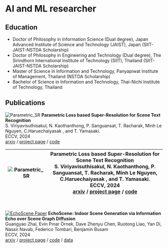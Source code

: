# AI and ML researcher

## Education 
 - Doctor of Philosophy in Information Science (Dual degree), Japan Advanced Institute of Science and Technology (JAIST), Japan (SIIT-JAIST-NSTDA Scholarship)
 - Doctor of Philosophy in Engineering and Technology (Dual degree), The Sirindhorn International Institute of Technology (SIIT), Thailand (SIIT-JAIST-NSTDA Scholarship)
- Master of Science in Information and Technology, Panyapiwat Institute of Management, Thailand (NSTDA Scholarship)
- Bachelor of Science in Information and Technology, Thai-Nichi Institute of Technology, Thailand

## Publications

![Parametric_SR](https://supattavir.github.io/asset/image/Parametric_SR_thumb.png)
**Parametric Loss based Super-Resolution for Scene Text Recognition**<br>
S. Viriyavisuthisakul, N. Kaothanthong, P. Sanguansat, T. Racharak, Minh Le Nguyen, C.Haruechaiyasak , and T. Yamasaki.<br>
ECCV, 2024<br>
[arxiv](link_to_foundpose_arxiv) / [project page](link_to_foundpose_project_page) / [code](link_to_foundpose_code)

| ![Parametric_SR](https://supattavir.github.io/asset/image/Parametric_SR_thumb.png) | **Parametric Loss based Super-Resolution for Scene Text Recognition**<br> S. Viriyavisuthisakul, N. Kaothanthong, P. Sanguansat, T. Racharak, Minh Le Nguyen, C.Haruechaiyasak , and T. Yamasaki.<br> ECCV, 2024<br> [arxiv](link_to_foundpose_arxiv) / [project page](link_to_foundpose_project_page) / [code](link_to_foundpose_code) |
|:---:|-----------------------------------------------------------------------------------------------------------------------------------------------------------------------------------------------------------------------------------------------------------------------------------------------------------------------------------------|

<br>

[![EchoScene Paper](link_to_echoscene_image.png)](link_to_echoscene_project_page)
**EchoScene: Indoor Scene Generation via Information Echo over Scene Graph Diffusion**<br>
Guangyao Zhai, Evin Pınar Örnek, Dave Zhenyu Chen, Ruotong Liao, Yan Di, Nassir Navab, Federico Tombari, Benjamin Busam<br>
ECCV, 2024<br>
[arxiv](link_to_echoscene_arxiv) / [project page](link_to_echoscene_project_page) / [code](link_to_echoscene_code) / [data](link_to_echoscene_data)



